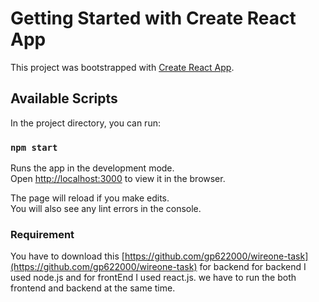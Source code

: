 # Getting Started with Create React App

This project was bootstrapped with [Create React App](https://github.com/facebook/create-react-app).

## Available Scripts

In the project directory, you can run:

### `npm start`

Runs the app in the development mode.\
Open [http://localhost:3000](http://localhost:3000) to view it in the browser.

The page will reload if you make edits.\
You will also see any lint errors in the console.


### Requirement 
You have to download this [https://github.com/gp622000/wireone-task](https://github.com/gp622000/wireone-task) for backend for backend
I used node.js and for frontEnd I used react.js. we have to run the both frontend and backend at the same time.